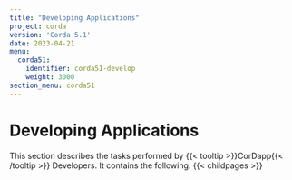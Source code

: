 ```yaml
---
title: "Developing Applications"
project: corda
version: 'Corda 5.1'
date: 2023-04-21
menu:
  corda51:
    identifier: corda51-develop
    weight: 3000
section_menu: corda51
---
```

# Developing Applications
This section describes the tasks performed by {{< tooltip >}}CorDapp{{< /tooltip >}} Developers. It contains the following:
{{< childpages >}}